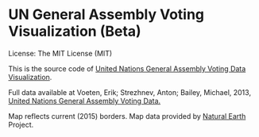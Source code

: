 # UN General Assembly Voting Visualization (Beta)

License: The MIT License (MIT)

This is the source code of [United Nations General Assembly Voting Data Visualization](https://erikvoeten.shinyapps.io/UNVoting/).

Full data available at Voeten, Erik; Strezhnev, Anton; Bailey, Michael, 2013, [United Nations General Assembly Voting Data.](http://hdl.handle.net/1902.1/12379)

Map reflects current (2015) borders. Map data provided by [Natural Earth](http://www.naturalearthdata.com/) Project.


